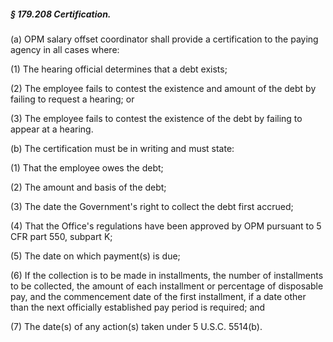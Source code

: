 ##### § 179.208 Certification. #####

(a) OPM salary offset coordinator shall provide a certification to the paying agency in all cases where:

(1) The hearing official determines that a debt exists;

(2) The employee fails to contest the existence and amount of the debt by failing to request a hearing; or

(3) The employee fails to contest the existence of the debt by failing to appear at a hearing.

(b) The certification must be in writing and must state:

(1) That the employee owes the debt;

(2) The amount and basis of the debt;

(3) The date the Government's right to collect the debt first accrued;

(4) That the Office's regulations have been approved by OPM pursuant to 5 CFR part 550, subpart K;

(5) The date on which payment(s) is due;

(6) If the collection is to be made in installments, the number of installments to be collected, the amount of each installment or percentage of disposable pay, and the commencement date of the first installment, if a date other than the next officially established pay period is required; and

(7) The date(s) of any action(s) taken under 5 U.S.C. 5514(b).